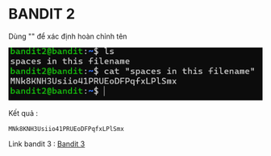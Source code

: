# BANDIT 2

Dùng "" để xác định hoàn chỉnh tên 

![](easy_game.png)

Kết quả :
```
MNk8KNH3Usiio41PRUEoDFPqfxLPlSmx
```

Link bandit 3 : [Bandit 3](../Bandit_3)
